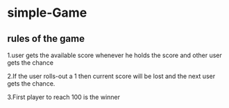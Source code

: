 # simple-Game
## rules of the game
1.user gets the available score whenever he holds the score and other user gets the chance

2.If the user rolls-out a 1 then current score will be lost and the next user gets the chance.

3.First player to reach 100 is the winner
